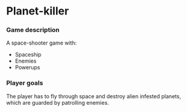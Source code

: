 # Planet-killer

### Game description
A space-shooter game with:
- Spaceship
- Enemies
- Powerups

### Player goals
The player has to fly through space and destroy alien infested planets, which are guarded by patrolling enemies.
